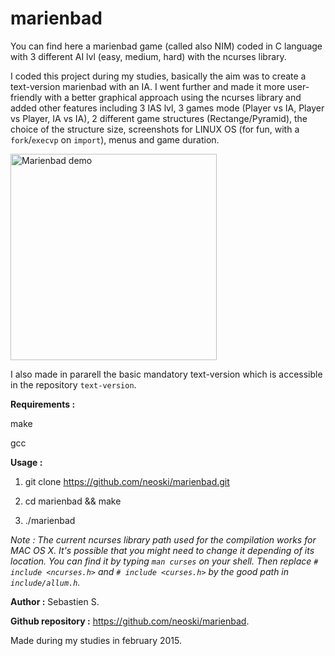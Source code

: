 # marienbad

You can find here a marienbad game (called also NIM) coded in C language with 3 different AI lvl (easy, medium, hard) with the ncurses library.

I coded this project during my studies, basically the aim was to create a text-version marienbad with an IA. I went further and made it more user-friendly with a better graphical approach using the ncurses library and added other features including 3 IAS lvl, 3 games mode (Player vs IA, Player vs Player, IA vs IA), 2 different game structures (Rectange/Pyramid), the choice of the structure size, screenshots for LINUX OS (for fun, with a `fork`/`execvp` on `import`), menus and game duration.

<img alt="Marienbad demo" src="https://thumbs.gfycat.com/ScaredSpicyBactrian-size_restricted.gif" height="330px"/>

I also made in pararell the basic mandatory text-version which is accessible in the repository `text-version`.

**Requirements :**

make

gcc

**Usage :**

1. git clone https://github.com/neoski/marienbad.git

2. cd marienbad && make

3. ./marienbad

*Note : The current ncurses library path used for the compilation works for MAC OS X.
It's possible that you might need to change it depending of its location.
You can find it by typing `man curses` on your shell.
Then replace `# include <ncurses.h>` and `# include <curses.h>` by the good path in `include/allum.h`.*


**Author :** Sebastien S.

**Github repository :** https://github.com/neoski/marienbad.

Made during my studies in february 2015.
